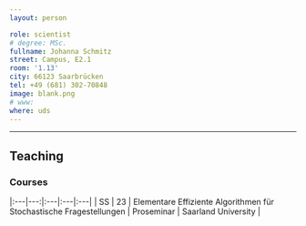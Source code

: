 ```yaml
---
layout: person

role: scientist
# degree: MSc.
fullname: Johanna Schmitz
street: Campus, E2.1
room: '1.13'
city: 66123 Saarbrücken
tel: +49 (681) 302-70848
image: blank.png
# www:
where: uds
---
```



---

## Teaching

### Courses

|:---|---:|:---|:---|:---|
| SS | 23 | Elementare Effiziente Algorithmen für Stochastische Fragestellungen | Proseminar | Saarland University |
